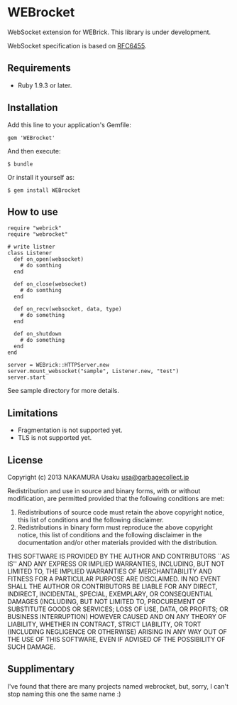 WEBrocket
=========

WebSocket extension for WEBrick.
This library is under development.

WebSocket specification is based on [RFC6455](http://www.rfc-editor.org/rfc/rfc6455.txt).


Requirements
------------

+ Ruby 1.9.3 or later.


Installation
------------

Add this line to your application's Gemfile:

    gem 'WEBrocket'

And then execute:

    $ bundle

Or install it yourself as:

    $ gem install WEBrocket


How to use
----------

    require "webrick"
    require "webrocket"
    
    # write listner
    class Listener
      def on_open(websocket)
        # do somthing
      end
    
      def on_close(websocket)
        # do somthing
      end
    
      def on_recv(websocket, data, type)
        # do something
      end
    
      def on_shutdown
        # do something
      end
    end
    
    server = WEBrick::HTTPServer.new
    server.mount_websocket("sample", Listener.new, "test")
    server.start

See sample directory for more details.


Limitations
-----------

+ Fragmentation is not supported yet.
+ TLS is not supported yet.


License
-------

Copyright (c) 2013 NAKAMURA Usaku usa@garbagecollect.jp

Redistribution and use in source and binary forms, with or without
modification, are permitted provided that the following conditions are met:

1. Redistributions of source code must retain the above copyright notice,
   this list of conditions and the following disclaimer.
2. Redistributions in binary form must reproduce the above copyright notice,
   this list of conditions and the following disclaimer in the documentation
   and/or other materials provided with the distribution.

THIS SOFTWARE IS PROVIDED BY THE AUTHOR AND CONTRIBUTORS ``AS IS'' AND ANY
EXPRESS OR IMPLIED WARRANTIES, INCLUDING, BUT NOT LIMITED TO, THE IMPLIED
WARRANTIES OF MERCHANTABILITY AND FITNESS FOR A PARTICULAR PURPOSE ARE
DISCLAIMED. IN NO EVENT SHALL THE AUTHOR OR CONTRIBUTORS BE LIABLE FOR ANY
DIRECT, INDIRECT, INCIDENTAL, SPECIAL, EXEMPLARY, OR CONSEQUENTIAL DAMAGES
(INCLUDING, BUT NOT LIMITED TO, PROCUREMENT OF SUBSTITUTE GOODS OR SERVICES;
LOSS OF USE, DATA, OR PROFITS; OR BUSINESS INTERRUPTION) HOWEVER CAUSED AND
ON ANY THEORY OF LIABILITY, WHETHER IN CONTRACT, STRICT LIABILITY, OR TORT
(INCLUDING NEGLIGENCE OR OTHERWISE) ARISING IN ANY WAY OUT OF THE USE OF THIS
SOFTWARE, EVEN IF ADVISED OF THE POSSIBILITY OF SUCH DAMAGE.


Supplimentary
-------------

I've found that there are many projects named webrocket, but, sorry, I can't
stop naming this one the same name :)
